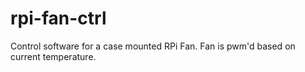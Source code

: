 # rpi-fan-ctrl
Control software for a case mounted RPi Fan. Fan is pwm'd based on current temperature.
